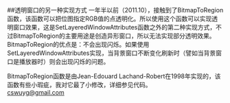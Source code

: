 
  
##透明窗口的另一种实现方式
一年半以前（2011.10），接触到了BitmapToRegion函数，该函数可以把位图指定RGB值的点透明化。所以使用这个函数可以实现透明窗口效果，这是SetLayeredWindowAttributes函数之外的第二种实现方式，不过BitmapToRegion的主要用途是创造异形窗口，所以无法实现部分透明效果。  
BitmapToRegion的优点是：不会出现闪烁。如果使用SetLayeredWindowAttributes实现，当背景窗口不断变化刷新时（譬如当背景窗口是播放器时）则会出现闪烁的问题。


BitmapToRegion函数是由Jean-Edouard Lachand-Robert在1998年实现的，该函数有些小瑕疵，我对它最了小修改，详细参见代码。  
cswuyg@gmail.com